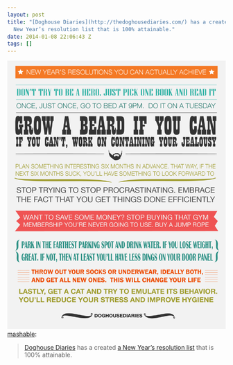 ```yaml
---
layout: post
title: "[Doghouse Diaries](http://thedoghousediaries.com/) has a created [a
  New Year’s resolution list that is 100% attainable."
date: 2014-01-08 22:06:43 Z
tags: []
---
```

![](/media/2014/01/72698168285.png)
[mashable](http://mashable.tumblr.com/post/72697682304/doghouse-diaries-has-a-created-a-new-years):

> [Doghouse Diaries](http://thedoghousediaries.com/) has a created [a New Year’s resolution list](http://mashable.com/2014/01/07/new-years-resolutions-comic/?utm_cid=mash-com-tu-photo) that is 100% attainable.
